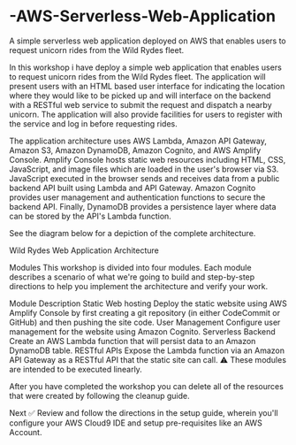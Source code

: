 # -AWS-Serverless-Web-Application
A simple serverless web application deployed on AWS that enables users to request unicorn rides from the Wild Rydes fleet.

In this workshop i have deploy a simple web application that enables users to request unicorn rides from the Wild Rydes fleet. The application will present users with an HTML based user interface for indicating the location where they would like to be picked up and will interface on the backend with a RESTful web service to submit the request and dispatch a nearby unicorn. The application will also provide facilities for users to register with the service and log in before requesting rides.

The application architecture uses AWS Lambda, Amazon API Gateway, Amazon S3, Amazon DynamoDB, Amazon Cognito, and AWS Amplify Console. Amplify Console hosts static web resources including HTML, CSS, JavaScript, and image files which are loaded in the user's browser via S3. JavaScript executed in the browser sends and receives data from a public backend API built using Lambda and API Gateway. Amazon Cognito provides user management and authentication functions to secure the backend API. Finally, DynamoDB provides a persistence layer where data can be stored by the API's Lambda function.

See the diagram below for a depiction of the complete architecture.

Wild Rydes Web Application Architecture

Modules
This workshop is divided into four modules. Each module describes a scenario of what we're going to build and step-by-step directions to help you implement the architecture and verify your work.

Module	Description
Static Web hosting	Deploy the static website using AWS Amplify Console by first creating a git repository (in either CodeCommit or GitHub) and then pushing the site code.
User Management	Configure user management for the website using Amazon Cognito.
Serverless Backend	Create an AWS Lambda function that will persist data to an Amazon DynamoDB table.
RESTful APIs	Expose the Lambda function via an Amazon API Gateway as a RESTful API that the static site can call.
⚠️ These modules are intended to be executed linearly.

After you have completed the workshop you can delete all of the resources that were created by following the cleanup guide.

Next
✅ Review and follow the directions in the setup guide, wherein you'll configure your AWS Cloud9 IDE and setup pre-requisites like an AWS Account.
